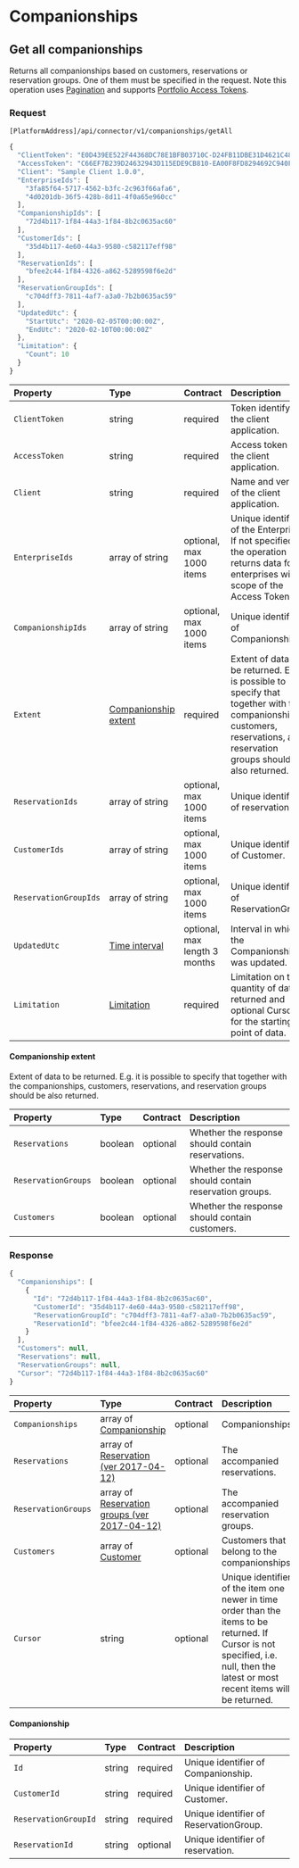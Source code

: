 <!-- AUTOMATICALLY GENERATED, DO NOT MODIFY -->
# Companionships

## Get all companionships

Returns all companionships based on customers, reservations or reservation groups. One of them must be specified in the request.
Note this operation uses [Pagination](../guidelines/pagination.md) and supports [Portfolio Access Tokens](../concepts/multi-property.md).

### Request

`[PlatformAddress]/api/connector/v1/companionships/getAll`

```javascript
{
  "ClientToken": "E0D439EE522F44368DC78E1BFB03710C-D24FB11DBE31D4621C4817E028D9E1D",
  "AccessToken": "C66EF7B239D24632943D115EDE9CB810-EA00F8FD8294692C940F6B5A8F9453D",
  "Client": "Sample Client 1.0.0",
  "EnterpriseIds": [
    "3fa85f64-5717-4562-b3fc-2c963f66afa6",
    "4d0201db-36f5-428b-8d11-4f0a65e960cc"
  ],
  "CompanionshipIds": [
    "72d4b117-1f84-44a3-1f84-8b2c0635ac60"
  ],
  "CustomerIds": [
    "35d4b117-4e60-44a3-9580-c582117eff98"
  ],
  "ReservationIds": [
    "bfee2c44-1f84-4326-a862-5289598f6e2d"
  ],
  "ReservationGroupIds": [
    "c704dff3-7811-4af7-a3a0-7b2b0635ac59"
  ],
  "UpdatedUtc": {
    "StartUtc": "2020-02-05T00:00:00Z",
    "EndUtc": "2020-02-10T00:00:00Z"
  },
  "Limitation": {
    "Count": 10
  }
}
```

| Property | Type | Contract | Description |
| :-- | :-- | :-- | :-- |
| `ClientToken` | string | required | Token identifying the client application. |
| `AccessToken` | string | required | Access token of the client application. |
| `Client` | string | required | Name and version of the client application. |
| `EnterpriseIds` | array of string | optional, max 1000 items | Unique identifiers of the Enterprises. If not specified, the operation returns data for all enterprises within scope of the Access Token. |
| `CompanionshipIds` | array of string | optional, max 1000 items | Unique identifiers of Companionship. |
| `Extent` | [Companionship extent](companionships.md#companionship-extent) | required | Extent of data to be returned. E.g. it is possible to specify that together with the companionships, customers, reservations, and reservation groups should be also returned. |
| `ReservationIds` | array of string | optional, max 1000 items | Unique identifiers of reservations. |
| `CustomerIds` | array of string | optional, max 1000 items | Unique identifiers of Customer. |
| `ReservationGroupIds` | array of string | optional, max 1000 items | Unique identifiers of ReservationGroup. |
| `UpdatedUtc` | [Time interval](_objects.md#time-interval) | optional, max length 3 months | Interval in which the Companionship was updated. |
| `Limitation` | [Limitation](../guidelines/pagination.md#limitation) | required | Limitation on the quantity of data returned and optional Cursor for the starting point of data. |

#### Companionship extent
Extent of data to be returned. E.g. it is possible to specify that together with the companionships, customers, reservations, and reservation groups should be also returned.

| Property | Type | Contract | Description |
| :-- | :-- | :-- | :-- |
| `Reservations` | boolean | optional | Whether the response should contain reservations. |
| `ReservationGroups` | boolean | optional | Whether the response should contain reservation groups. |
| `Customers` | boolean | optional | Whether the response should contain customers. |

### Response

```javascript
{
  "Companionships": [
    {
      "Id": "72d4b117-1f84-44a3-1f84-8b2c0635ac60",
      "CustomerId": "35d4b117-4e60-44a3-9580-c582117eff98",
      "ReservationGroupId": "c704dff3-7811-4af7-a3a0-7b2b0635ac59",
      "ReservationId": "bfee2c44-1f84-4326-a862-5289598f6e2d"
    }
  ],
  "Customers": null,
  "Reservations": null,
  "ReservationGroups": null,
  "Cursor": "72d4b117-1f84-44a3-1f84-8b2c0635ac60"
}
```

| Property | Type | Contract | Description |
| :-- | :-- | :-- | :-- |
| `Companionships` | array of [Companionship](companionships.md#companionship) | optional | Companionships. |
| `Reservations` | array of [Reservation (ver 2017-04-12)](reservations.md#reservation-ver-2017-04-12) | optional | The accompanied reservations. |
| `ReservationGroups` | array of [Reservation groups (ver 2017-04-12)](reservations.md#reservation-groups-ver-2017-04-12) | optional | The accompanied reservation groups. |
| `Customers` | array of [Customer](customers.md#customer) | optional | Customers that belong to the companionships. |
| `Cursor` | string | optional | Unique identifier of the item one newer in time order than the items to be returned. If Cursor is not specified, i.e. null, then the latest or most recent items will be returned. |

#### Companionship

| Property | Type | Contract | Description |
| :-- | :-- | :-- | :-- |
| `Id` | string | required | Unique identifier of Companionship. |
| `CustomerId` | string | required | Unique identifier of Customer. |
| `ReservationGroupId` | string | required | Unique identifier of ReservationGroup. |
| `ReservationId` | string | optional | Unique identifier of reservation. |
